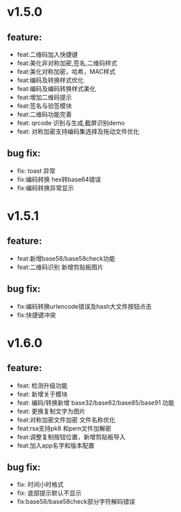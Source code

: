 # v1.5.0  
## feature:  
- feat:二维码加入快捷键
- feat:美化非对称加密,签名,二维码样式
- feat:美化对称加密，哈希，MAC样式
- feat:编码及转换样式优化
- feat:编码及编码转换样式美化
- feat:增加二维码提示
- feat:签名与验签模块
- feat:二维码功能完善
- feat: qrcode 识别与生成,截屏识别demo
- feat: 对称加密支持编码集选择及拖动文件优化
## bug fix:  
- fix: toast 异常
- fix:编码转换 hex转base64错误
- fix:编码转换异常显示
# v1.5.1  
## feature:  
- feat:新增base58/base58check功能
- feat:二维码识别 新增剪贴板图片
## bug fix:  
- fix:编码转换urlencode错误及hash大文件按钮点击
- fix:快捷键冲突
# v1.6.0  
## feature:  
- feat: 检测升级功能
- feat: 新增关于模块
- feat: 编码/转换新增 base32/base62/base85/base91 功能
- feat: 更换复制文字为图片
- feat:对称加密文件加密 文件名称优化
- feat:rsa支持pk8 和pem文件加解密
- feat:调整复制按钮位置，新增剪贴板导入
- feat:加入app名字和版本配置
## bug fix:  
- fix: 时间小时格式
- fix: 底部提示默认不显示
- fix:base58/base58check部分字符解码错误

